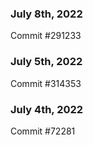 ### July 8th, 2022

Commit #291233

### July 5th, 2022

Commit #314353


### July 4th, 2022

Commit #72281
